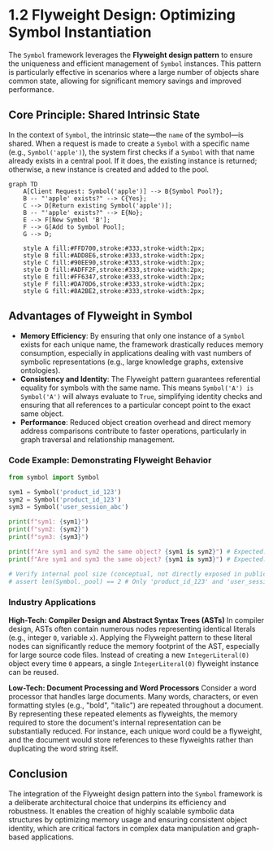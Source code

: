 # 1.2 Flyweight Design: Optimizing Symbol Instantiation

The `Symbol` framework leverages the **Flyweight design pattern** to ensure the uniqueness and efficient management of `Symbol` instances. This pattern is particularly effective in scenarios where a large number of objects share common state, allowing for significant memory savings and improved performance.

## Core Principle: Shared Intrinsic State

In the context of `Symbol`, the intrinsic state—the `name` of the symbol—is shared. When a request is made to create a `Symbol` with a specific name (e.g., `Symbol('apple')`), the system first checks if a `Symbol` with that name already exists in a central pool. If it does, the existing instance is returned; otherwise, a new instance is created and added to the pool.

```mermaid
graph TD
    A[Client Request: Symbol('apple')] --> B{Symbol Pool?};
    B -- "'apple' exists?" --> C{Yes};
    C --> D[Return existing Symbol('apple')];
    B -- "'apple' exists?" --> E{No};
    E --> F[New Symbol 'B'];
    F --> G[Add to Symbol Pool];
    G --> D;

    style A fill:#FFD700,stroke:#333,stroke-width:2px;
    style B fill:#ADD8E6,stroke:#333,stroke-width:2px;
    style C fill:#90EE90,stroke:#333,stroke-width:2px;
    style D fill:#ADFF2F,stroke:#333,stroke-width:2px;
    style E fill:#FF6347,stroke:#333,stroke-width:2px;
    style F fill:#DA70D6,stroke:#333,stroke-width:2px;
    style G fill:#8A2BE2,stroke:#333,stroke-width:2px;
```

## Advantages of Flyweight in Symbol

-   **Memory Efficiency**: By ensuring that only one instance of a `Symbol` exists for each unique name, the framework drastically reduces memory consumption, especially in applications dealing with vast numbers of symbolic representations (e.g., large knowledge graphs, extensive ontologies).
-   **Consistency and Identity**: The Flyweight pattern guarantees referential equality for symbols with the same name. This means `Symbol('A') is Symbol('A')` will always evaluate to `True`, simplifying identity checks and ensuring that all references to a particular concept point to the exact same object.
-   **Performance**: Reduced object creation overhead and direct memory address comparisons contribute to faster operations, particularly in graph traversal and relationship management.

### Code Example: Demonstrating Flyweight Behavior

```python
from symbol import Symbol

sym1 = Symbol('product_id_123')
sym2 = Symbol('product_id_123')
sym3 = Symbol('user_session_abc')

print(f"sym1: {sym1}")
print(f"sym2: {sym2}")
print(f"sym3: {sym3}")

print(f"Are sym1 and sym2 the same object? {sym1 is sym2}") # Expected: True
print(f"Are sym1 and sym3 the same object? {sym1 is sym3}") # Expected: False

# Verify internal pool size (conceptual, not directly exposed in public API)
# assert len(Symbol._pool) == 2 # Only 'product_id_123' and 'user_session_abc' should be in the pool
```

### Industry Applications

**High-Tech: Compiler Design and Abstract Syntax Trees (ASTs)**
In compiler design, ASTs often contain numerous nodes representing identical literals (e.g., integer `0`, variable `x`). Applying the Flyweight pattern to these literal nodes can significantly reduce the memory footprint of the AST, especially for large source code files. Instead of creating a new `IntegerLiteral(0)` object every time `0` appears, a single `IntegerLiteral(0)` flyweight instance can be reused.

**Low-Tech: Document Processing and Word Processors**
Consider a word processor that handles large documents. Many words, characters, or even formatting styles (e.g., "bold", "italic") are repeated throughout a document. By representing these repeated elements as flyweights, the memory required to store the document's internal representation can be substantially reduced. For instance, each unique word could be a flyweight, and the document would store references to these flyweights rather than duplicating the word string itself.

## Conclusion

The integration of the Flyweight design pattern into the `Symbol` framework is a deliberate architectural choice that underpins its efficiency and robustness. It enables the creation of highly scalable symbolic data structures by optimizing memory usage and ensuring consistent object identity, which are critical factors in complex data manipulation and graph-based applications.
